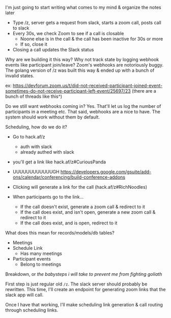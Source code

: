 I'm just going to start writing what comes to my mind & organize the notes later

- Type /z, server gets a request from slack, starts a zoom call, posts call to slack
- Every 30s, we check Zoom to see if a call is closable
  - Noone else is in the call & the call has been inactive for 30s or more
  - If so, close it
- Closing a call updates the Slack status

Why are we building it this way? Why not track state by logging webhook events like participant join/leave? Zoom's webhooks are notoriously buggy. The golang version of /z was built this way & ended up with a bunch of invalid states.

ex: https://devforum.zoom.us/t/did-not-received-participant-joined-event-sometimes-do-not-receive-participant-left-event/25697/23
(there are a bunch of threads like this^)

Do we still want webhooks coming in? Yes. That'll let us log the number of participants in a meeting etc. That said, webhooks are a nice to have. The system should work without them by default.

Scheduling, how do we do it?

- Go to hack.af/z
  - auth with slack
  - already authed with slack
- you'll get a link like hack.af/z#CuriousPanda

- UUUUUUUUUUUUGH https://developers.google.com/gsuite/add-ons/calendar/conferencing/build-conference-addons
- Clicking will generate a link for the call (hack.af/z#RichNoodles)
- When participants go to the link...
  - If the call doesn't exist, generate a zoom call & redirect to it
  - If the call does exist, and isn't open, generate a new zoom call & redirect to it
  - If the call does exist, and is open, redirect to it

What does this mean for records/models/db tables?

- Meetings
- Schedule Link
  - Has many meetings
- Participant events
  - Belong to meetings

Breakdown, or _the babysteps i will take to prevent me from fighting goliath_

First step is just regular old `/z`. The slack server should probably be rewritten. This time, I'll create an endpoint for generating zoom links that the slack app will call.

Once I have that working, I'll make scheduling link generation & call routing through scheduling links.

